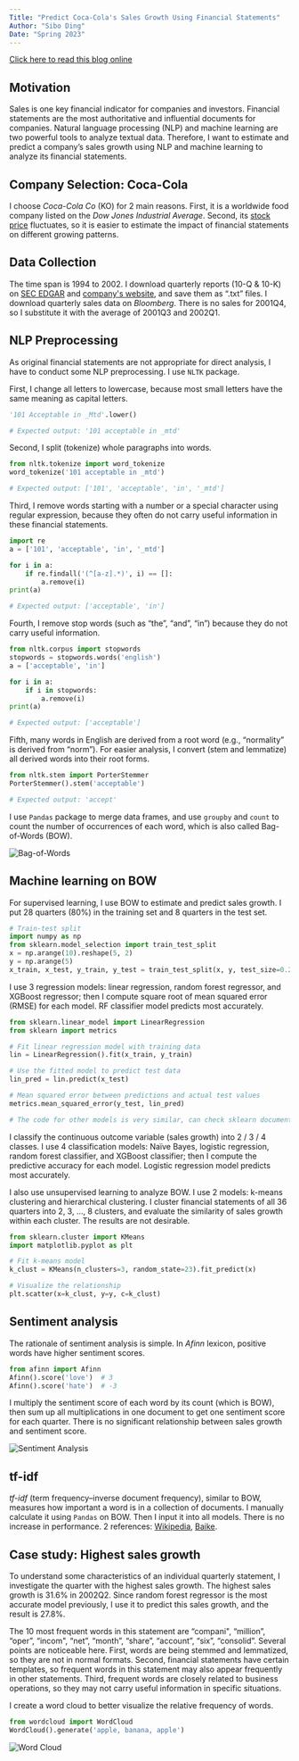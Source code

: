 ```yaml
---
Title: "Predict Coca-Cola's Sales Growth Using Financial Statements"
Author: "Sibo Ding"
Date: "Spring 2023"
---
```


[Click here to read this blog online](https://buehlmaier.github.io/FINA4350-student-blog-2023-01/predict-a-companys-sales-growth-using-financial-statements-by-sibo.html)


## Motivation
Sales is one key financial indicator for companies and investors. Financial statements are the most authoritative and influential documents for companies. Natural language processing (NLP) and machine learning are two powerful tools to analyze textual data. Therefore, I want to estimate and predict a company’s sales growth using NLP and machine learning to analyze its financial statements.


## Company Selection: Coca-Cola
I choose *Coca-Cola Co* (KO) for 2 main reasons. First, it is a worldwide food company listed on the *Dow Jones Industrial Average*. Second, its [stock price](https://www.google.com/finance/quote/KO:NYSE?window=MAX) fluctuates, so it is easier to estimate the impact of financial statements on different growing patterns.


## Data Collection
The time span is 1994 to 2002. I download quarterly reports (10-Q & 10-K) on [SEC EDGAR](https://www.sec.gov/edgar/browse/?CIK=21344&owner=exclude) and [company's website](https://investors.coca-colacompany.com/filings-reports/annual-filings-10-k?page=4), and save them as “.txt” files. I download quarterly sales data on *Bloomberg*. There is no sales for 2001Q4, so I substitute it with the average of 2001Q3 and 2002Q1.


## NLP Preprocessing
As original financial statements are not appropriate for direct analysis, I have to conduct some NLP preprocessing. I use `NLTK` package.

First, I change all letters to lowercase, because most small letters have the same meaning as capital letters.

```python
'101 Acceptable in _Mtd'.lower()

# Expected output: '101 acceptable in _mtd'
```

Second, I split (tokenize) whole paragraphs into words.

```python
from nltk.tokenize import word_tokenize
word_tokenize('101 acceptable in _mtd')

# Expected output: ['101', 'acceptable', 'in', '_mtd']
```

Third, I remove words starting with a number or a special character using regular expression, because they often do not carry useful information in these financial statements.

```python
import re
a = ['101', 'acceptable', 'in', '_mtd']

for i in a:
    if re.findall('(^[a-z].*)', i) == []:
        a.remove(i)
print(a)

# Expected output: ['acceptable', 'in']
```

Fourth, I remove stop words (such as “the”, “and”, “in”) because they do not carry useful information.

```python
from nltk.corpus import stopwords
stopwords = stopwords.words('english')
a = ['acceptable', 'in']

for i in a:
    if i in stopwords:
        a.remove(i)
print(a)

# Expected output: ['acceptable']
```

Fifth, many words in English are derived from a root word (e.g., “normality” is derived from “norm”). For easier analysis, I convert (stem and lemmatize) all derived words into their root forms.

```python
from nltk.stem import PorterStemmer
PorterStemmer().stem('acceptable')

# Expected output: 'accept'
```

I use `Pandas` package to merge data frames, and use `groupby` and `count` to count the number of occurrences of each word, which is also called Bag-of-Words (BOW).

![Bag-of-Words](Images/Head_BOW.png)


## Machine learning on BOW
For supervised learning, I use BOW to estimate and predict sales growth. I put 28 quarters (80%) in the training set and 8 quarters in the test set.

```python
# Train-test split
import numpy as np
from sklearn.model_selection import train_test_split
x = np.arange(10).reshape(5, 2)
y = np.arange(5)
x_train, x_test, y_train, y_test = train_test_split(x, y, test_size=0.2, random_state=24)
```

I use 3 regression models: linear regression, random forest regressor, and XGBoost regressor; then I compute square root of mean squared error (RMSE) for each model. RF classifier model predicts most accurately.

```python
from sklearn.linear_model import LinearRegression
from sklearn import metrics

# Fit linear regression model with training data
lin = LinearRegression().fit(x_train, y_train)

# Use the fitted model to predict test data
lin_pred = lin.predict(x_test)

# Mean squared error between predictions and actual test values
metrics.mean_squared_error(y_test, lin_pred)

# The code for other models is very similar, can check sklearn documentations for more details
```

I classify the continuous outcome variable (sales growth) into 2 / 3 / 4 classes. I use 4 classification models: Naïve Bayes, logistic regression, random forest classifier, and XGBoost classifier; then I compute the predictive accuracy for each model. Logistic regression model predicts most accurately.

I also use unsupervised learning to analyze BOW. I use 2 models: k-means clustering and hierarchical clustering. I cluster financial statements of all 36 quarters into 2, 3, …, 8 clusters, and evaluate the similarity of sales growth within each cluster. The results are not desirable.

```python
from sklearn.cluster import KMeans
import matplotlib.pyplot as plt

# Fit k-means model
k_clust = KMeans(n_clusters=3, random_state=23).fit_predict(x)

# Visualize the relationship
plt.scatter(x=k_clust, y=y, c=k_clust)
```


## Sentiment analysis
The rationale of sentiment analysis is simple. In *Afinn* lexicon, positive words have higher sentiment scores.

```python
from afinn import Afinn
Afinn().score('love')  # 3
Afinn().score('hate')  # -3
```

I multiply the sentiment score of each word by its count (which is BOW), then sum up all multiplications in one document to get one sentiment score for each quarter. There is no significant relationship between sales growth and sentiment score.

![Sentiment Analysis](Images/Sentiment_Analysis.png)


## tf-idf
*tf-idf* (term frequency–inverse document frequency), similar to BOW, measures how important a word is in a collection of documents. I manually calculate it using `Pandas` on BOW. Then I input it into all models. There is no increase in performance. 2 references: [Wikipedia](https://en.wikipedia.org/wiki/Tf%E2%80%93idf), [Baike](https://baike.baidu.com/item/tf-idf/8816134).


## Case study: Highest sales growth
To understand some characteristics of an individual quarterly statement, I investigate the quarter with the highest sales growth. The highest sales growth is 31.6% in 2002Q2. Since random forest regressor is the most accurate model previously, I use it to predict this sales growth, and the result is 27.8%.

The 10 most frequent words in this statement are “compani", “million”, “oper”, “incom", “net”, “month”, “share”, “account”, “six”, “consolid”. Several points are noticeable here. First, words are being stemmed and lemmatized, so they are not in normal formats. Second, financial statements have certain templates, so frequent words in this statement may also appear frequently in other statements. Third, frequent words are closely related to business operations, so they may not carry useful information in specific situations.

I create a word cloud to better visualize the relative frequency of words.

```python
from wordcloud import WordCloud
WordCloud().generate('apple, banana, apple')
```

![Word Cloud](Images/Word_Cloud_-_Highest_Sales.png)
